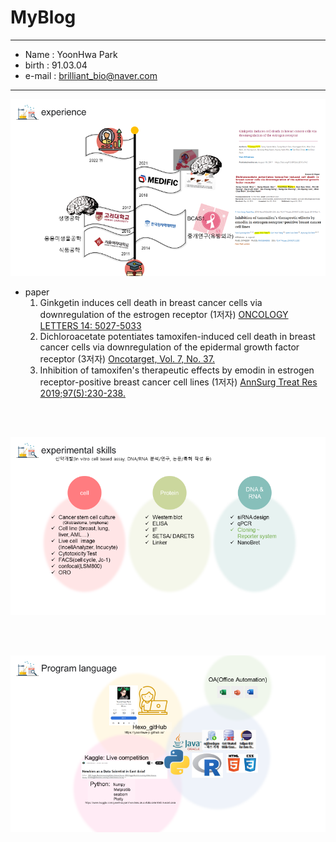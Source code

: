 # MyBlog
--- 

- Name : YoonHwa Park 
- birth : 91.03.04
- e-mail : brilliant_bio@naver.com


---

![Experience_paper](source/imeges/MyBlogIMG/img.png)
- paper
  1. Ginkgetin induces cell death in breast cancer cells via downregulation of the estrogen receptor (1저자)
    [ONCOLOGY LETTERS 14: 5027-5033](https://pubmed.ncbi.nlm.nih.gov/29085516/)
  2. Dichloroacetate potentiates tamoxifen-induced cell death in breast cancer cells via downregulation of the epidermal growth factor receptor  (3저자)
    [Oncotarget, Vol. 7, No. 37.](https://pubmed.ncbi.nlm.nih.gov/27494858/)
  3. Inhibition of tamoxifen's therapeutic effects by emodin in estrogen receptor-positive breast cancer cell lines (1저자)
    [AnnSurg Treat Res 2019;97(5):230-238.](https://pubmed.ncbi.nlm.nih.gov/31742207/)

<br><br>


![Experiments_skills](source/imeges/MyBlogIMG/img_3.png)


<br><br>

![programLanguage](source/imeges/MyBlogIMG/img_2.png)

<br><br>